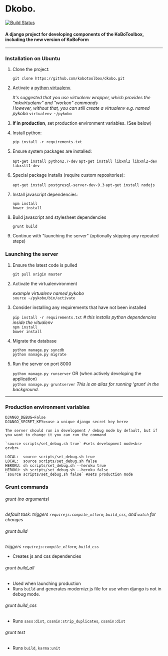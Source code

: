 # Dkobo.

[![Build Status](https://travis-ci.org/kobotoolbox/dkobo.svg)](https://travis-ci.org/kobotoolbox/dkobo)

#### A django project for developing components of the KoBoToolbox, including the new version of KoBoForm
------------------------------

### Installation on Ubuntu

1. Clone the project:

    `git clone https://github.com/kobotoolbox/dkobo.git`

1. Activate a [python virtualenv](https://pypi.python.org/pypi/virtualenv).

    _It's suggested that you use virtualenv wrapper, which provides the "mkvirtualenv" and "workon" commands_<br>
    _However, without that, you can still create a virtualenv e.g. named pykobo_
    `virtualenv ~/pykobo` 

1. **If in production**, set production environment variables. (See below)

1. Install python:

    `pip install -r requirements.txt`

1. Ensure system packages are installed:

    `apt-get install python2.7-dev`
    `apt-get install libxml2 libxml2-dev libxslt1-dev`

1. Special package installs (require custom repositories):

    `apt-get install postgresql-server-dev-9.3`
    `apt-get install nodejs`

1. Install javascript dependencies:

    `npm install`<br>
    `bower install`

1. Build javascript and stylesheet dependencies

    `grunt build`

1. Continue with "launching the server" (optionally skipping any repeated steps)

### Launching the server

1. Ensure the latest code is pulled

    `git pull origin master`

1. Activate the virtualenvironment

    _example virtualenv named pykobo_<br>
    `source ~/pykobo/bin/activate`

1. Consider installing any requirements that have not been installed

    `pip install -r requirements.txt` _# this installs python dependencies inside the vitualenv_<br>
    `npm install`<br>
    `bower install`

1. Migrate the database

    `python manage.py syncdb`<br>
    `python manage.py migrate`

1. Run the server on port 8000

    `python manage.py runserver` OR (when actively developing the application) <br>
    `python manage.py gruntserver` _This is an alias for running 'grunt' in the background._

------------

### Production environment variables

    DJANGO_DEBUG=False
    DJANGO_SECRET_KEY=<use a unique django secret key here>
    
    The server should run in development / debug mode by default, but if you want to change it you can run the command

    `source scripts/set_debug.sh true` #sets development mode<br>
    or<br>
    
    LOCAL:  source scripts/set_debug.sh true
    LOCAL:  source scripts/set_debug.sh false
    HEROKU: sh scripts/set_debug.sh --heroku true
    HEROKU: sh scripts/set_debug.sh --heroku false
    `source scripts/set_debug.sh false` #sets production mode

### Grunt commands

###### grunt (no arguments)
  _default task: triggers `requirejs:compile_xlform`, `build_css`, and `watch` for changes_

###### grunt build
  _triggers `requirejs:compile_xlform`, `build_css`_
  * Creates js and css dependencies

###### grunt build_all
  * Used when launching production
  * Runs `build` and generates modernizr.js file for use when django is not in debug mode.

###### grunt build_css
  * Runs `sass:dist`, `cssmin:strip_duplicates`, `cssmin:dist`

###### grunt test
  * Runs `build`, `karma:unit`
